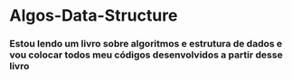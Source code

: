 # Algos-Data-Structure

### Estou lendo um livro sobre algoritmos e estrutura de dados e vou colocar todos meu códigos desenvolvidos a partir desse livro
